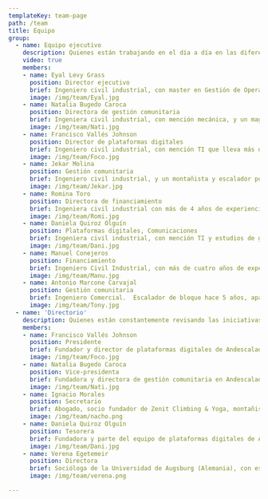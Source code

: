 ```yaml
---
templateKey: team-page
path: /team
title: Equipo
group:
  - name: Equipo ejecutivo
    description: Quienes están trabajando en el día a día en las diferentes iniciativas de la fundación
    video: true
    members:
    - name: Eyal Levy Grass
      position: Director ejecutivo
      brief: Ingeniero civil industrial, con master en Gestión de Operaciones y otro en Sustainability Management en Columbia University. Escalador y montañista con aventuras en Chile, Estados Unidos y la Patagonia.
      image: /img/team/Eyal.jpg
    - name: Natalia Bugedo Caroca
      position: Directora de gestión comunitaria
      brief: Ingeniera civil industrial, con mención mecánica, y un magíster en ciencias de la ingeniería. Guía Instructora de escalada deportiva de la ENAM y miembro de la ACGM, además de profe en @rockeras_cl. Enamorada de la escalada desde el 2012, con ascensiones en Chile, Bolivia, Ecuador, Argentina y USA.
      image: /img/team/Nati.jpg
    - name: Francisco Vallés Johnson
      position: Director de plataformas digitales
      brief: Ingeniero civil industrial, con mención TI que lleva más de 5 años desarrollando aplicaciones web y móviles. Un aficionado de la escalada y del montañismo desde hace 10 años.
      image: /img/team/Foco.jpg
    - name: Jekar Molina
      position: Gestión comunitaria
      brief: Ingeniero civil industrial, y un montañista y escalador por sobre todas las cosas.
      image: /img/team/Jekar.jpg
    - name: Romina Toro
      position: Directora de financiamiento
      brief: Ingeniera civil industrial con más de 4 años de experiencia en consultoría estratégica. Una montañista de altura, que ha recorrido volcanes y montañas a lo largo de los Andes.
      image: /img/team/Romi.jpg
    - name: Daniela Quiroz Olguín
      position: Plataformas digitales, Comunicaciones
      brief: Ingeniera civil industrial, con mención TI y estudios de género y políticas públicas. Lleva más de 3 años trabajando en sociedad civil y desarrollando tecnología cívica. Una montañista con expediciones en Chile, Perú, Ecuador y Bolivia.
      image: /img/team/Dani.jpg
    - name: Manuel Conejeros
      position: Financiamiento
      brief: Ingeniero Civil Industrial, con más de cuatro años de experiencia en sustentabilidad empresarial con especial foco en Empresas B. Disfruta de la conexión con la naturaleza a través de la escalada hace más de 3 años.
      image: /img/team/Manu.jpg
    - name: Antonio Marcone Carvajal
      position: Gestión comunitaria
      brief: Ingeniero Comercial.  Escalador de bloque hace 5 años, apasionado por la fotografía y sustentabilidad.
      image: /img/team/Tony.jpg
  - name: 'Directorio'
    description: Quienes están constantemente revisando las iniciativas de la organización y sus lineamientos, además aportando desde sus expertises consejos
    members:
    - name: Francisco Vallés Johnson
      position: Presidente
      brief: Fundador y director de plataformas digitales de Andescalada. Ingeniero civil industrial con mención en tecnologías de la información.
      image: /img/team/Foco.jpg
    - name: Natalia Bugedo Caroca
      position: Vice-presidenta
      brief: Fundadora y directora de gestión comunitaria en Andescalada. Ingeniera civil industrail con master en ciencias de la ingeniería.
      image: /img/team/Nati.jpg
    - name: Ignacio Morales
      position: Secretario
      brief: Abogado, socio fundador de Zenit Climbing & Yoga, montañista, escalador, abridor de rutas nuevas en distintas partes de los Andes.
      image: /img/team/nacho.png
    - name: Daniela Quiroz Olguín
      position: Tesorera
      brief: Fundadora y parte del equipo de plataformas digitales de Andescalada. Ingeniera civil industrial con mención en tecnologías de la información.
      image: /img/team/Dani.jpg
    - name: Verena Egetemeir
      position: Directora
      brief: Socióloga de la Universidad de Augsburg (Alemania), con estudios complementarios en Geografía Social y Ciencia Política. Escaladora hace más de 10 años.
      image: /img/team/verena.png

---
```

